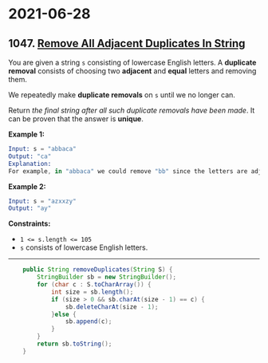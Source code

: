 # 2021-06-28

## 1047. [Remove All Adjacent Duplicates In String](https://leetcode.com/problems/remove-all-adjacent-duplicates-in-string/)

You are given a string `s` consisting of lowercase English letters. A **duplicate removal** consists of choosing two **adjacent** and **equal** letters and removing them.

We repeatedly make **duplicate removals** on `s` until we no longer can.

Return *the final string after all such duplicate removals have been made*. It can be proven that the answer is **unique**.

**Example 1:**

```s
Input: s = "abbaca"
Output: "ca"
Explanation:
For example, in "abbaca" we could remove "bb" since the letters are adjacent and equal, and this is the only possible move.  The result of this move is that the string is "aaca", of which only "aa" is possible, so the final string is "ca".

```

**Example 2:**

```s
Input: s = "azxxzy"
Output: "ay"

```

**Constraints:**

- `1 <= s.length <= 105`
- `s` consists of lowercase English letters.

---

```java
    public String removeDuplicates(String S) {
        StringBuilder sb = new StringBuilder();
        for (char c : S.toCharArray()) {
            int size = sb.length();
            if (size > 0 && sb.charAt(size - 1) == c) {
                sb.deleteCharAt(size - 1);
            }else {
                sb.append(c);
            }
        }
        return sb.toString();
    }
```
